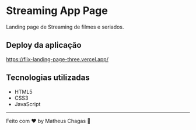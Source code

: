 # Streaming App Page

Landing page de Streaming de filmes e seriados.

## Deploy da aplicação

https://flix-landing-page-three.vercel.app/

## Tecnologias utilizadas

- HTML5
- CSS3
- JavaScript

---

Feito com ♥ by Matheus Chagas :wave:
